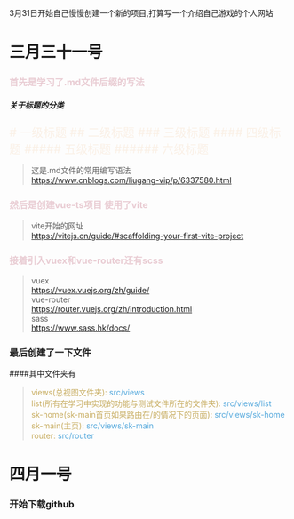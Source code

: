 3月31日开始自己慢慢创建一个新的项目,打算写一个介绍自己游戏的个人网站


# 三月三十一号

### <span style="color:#e9ccd3">首先是学习了.md文件后缀的写法

##### 关于标题的分类
<span style="color:#faf0e6;font-size: 21px">
# 一级标题
## 二级标题
### 三级标题
#### 四级标题
##### 五级标题
###### 六级标题
</span>

> 这是.md文件的常用编写语法 <br>
> https://www.cnblogs.com/liugang-vip/p/6337580.html

### <span style="color:#e9ccd3">然后是创建vue-ts项目 使用了vite 
> vite开始的网址 <br>
> https://vitejs.cn/guide/#scaffolding-your-first-vite-project

### <span style="color:#e9ccd3">接着引入vuex和vue-router还有scss
> vuex <br>
> https://vuex.vuejs.org/zh/guide/ <br>
> vue-router <br>
> https://router.vuejs.org/zh/introduction.html <br>
> sass <br>
> https://www.sass.hk/docs/

### 最后创建了一下文件
####其中文件夹有
> <span style="color:#c7ac5f">views(总视图文件夹): <span style="color:#51a7dc"> src/views <br>
> <span style="color:#c7ac5f">list(所有在学习中实现的功能与测试文件所在的文件夹): <span style="color:#51a7dc"> src/views/list <br>
> <span style="color:#c7ac5f">sk-home(sk-main首页如果路由在/的情况下的页面): <span style="color:#51a7dc"> src/views/sk-home <br>
> <span style="color:#c7ac5f">sk-main(主页): <span style="color:#51a7dc"> src/views/sk-main <br>
> <span style="color:#c7ac5f">router: <span style="color:#51a7dc"> src/router <br>


# 四月一号

### 开始下载github

